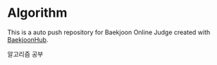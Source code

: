 # Algorithm

This is a auto push repository for Baekjoon Online Judge created with [BaekjoonHub](https://github.com/BaekjoonHub/BaekjoonHub).

알고리즘 공부 
